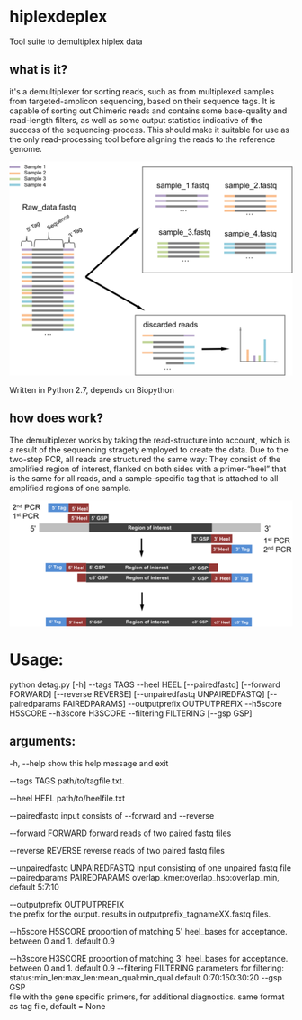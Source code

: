 # hiplexdeplex
Tool suite to demultiplex hiplex data

## what is it?

it's a demultiplexer for sorting reads, such as from multiplexed samples from targeted-amplicon sequencing, based on their sequence tags.
It is capable of sorting out Chimeric reads and contains some base-quality and read-length filters, as well as some output statistics indicative of the success of the sequencing-process.
This should make it suitable for use as the only read-processing tool before aligning the reads to the reference genome.

![what_does_it_do](./figures/detag_what_does_it_do.png)

 Written in Python 2.7, depends on Biopython


## how does work?
The demultiplexer works by taking the read-structure into account, which is a result of the sequencing stragety employed to create the data.
Due to the two-step PCR, all reads are structured the same way:
 They consist of the amplified region of interest, flanked on both sides with a primer-“heel” that is the same for all reads, and a sample-specific tag that is attached to all amplified regions of one sample.

![read-structure](./figures/Seq_strategy.png)

# Usage:

python detag.py [-h] --tags TAGS --heel HEEL [--pairedfastq]
                       [--forward FORWARD] [--reverse REVERSE]
                       [--unpairedfastq UNPAIREDFASTQ]
                       [--pairedparams PAIREDPARAMS] --outputprefix
                       OUTPUTPREFIX --h5score H5SCORE --h3score H3SCORE
                       --filtering FILTERING [--gsp GSP]

## arguments:
  -h, --help
                                      show this help message and exit

  --tags TAGS
                                      path/to/tagfile.txt.

  --heel HEEL
                                      path/to/heelfile.txt

  --pairedfastq
                                      input consists of --forward and --reverse

  --forward FORWARD
                                      forward reads of two paired fastq files

  --reverse REVERSE
                                      reverse reads of two paired fastq files

  --unpairedfastq UNPAIREDFASTQ
                                      input consisting of one unpaired fastq file
  --pairedparams PAIREDPARAMS
                                      overlap_kmer:overlap_hsp:overlap_min, default 5:7:10

  --outputprefix OUTPUTPREFIX         
                                      the prefix for the output. results in
                                      outputprefix_tagnameXX.fastq files.

  --h5score H5SCORE
                                      proportion of matching 5' heel_bases for acceptance.
                                      between 0 and 1. default 0.9

  --h3score H3SCORE
                                      proportion of matching 3' heel_bases for acceptance.
                                      between 0 and 1. default 0.9
  --filtering FILTERING
                                      parameters for filtering:
                                      status:min_len:max_len:mean_qual:min_qual default
                                      0:70:150:30:20
  --gsp GSP             
                                      file with the gene specific primers, for additional
                                      diagnostics. same format as tag file, default = None
